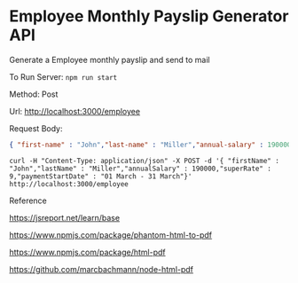 # Employee Monthly Payslip Generator API

Generate a Employee monthly payslip and send to mail

To Run Server: `npm run start`

Method: Post

Url: <http://localhost:3000/employee>

Request Body:

```json
{ "first-name" : "John","last-name" : "Miller","annual-salary" : 190000,"super-rate" : 9,"payment-start-date" : "01 March - 31 March"}
```

```shell
curl -H "Content-Type: application/json" -X POST -d '{ "firstName" : "John","lastName" : "Miller","annualSalary" : 190000,"superRate" : 9,"paymentStartDate" : "01 March - 31 March"}' http://localhost:3000/employee
```

Reference

<https://jsreport.net/learn/base>

<https://www.npmjs.com/package/phantom-html-to-pdf>

<https://www.npmjs.com/package/html-pdf>

<https://github.com/marcbachmann/node-html-pdf>
